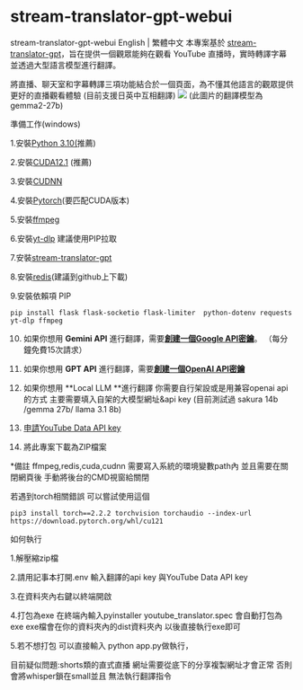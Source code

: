 # **stream-translator-gpt-webui**
stream-translator-gpt-webui
English | 繁體中文
本專案基於 [stream-translator-gpt](https://github.com/ionic-bond/stream-translator-gpt)，旨在提供一個觀眾能夠在觀看 YouTube 直播時，實時轉譯字幕並透過大型語言模型進行翻譯。

將直播、聊天室和字幕轉譯三項功能結合於一個頁面，為不懂其他語言的觀眾提供更好的直播觀看體驗 (目前支援日英中互相翻譯)
![](https://cdn.discordapp.com/attachments/1102904709532098610/1268862352925921384/Clip_2024-08-02_17-24-40.png?ex=66adf7a7&is=66aca627&hm=a7b139f731f73aa51307dc2af91bbd1e9a2b6976e5f33be6c0b4203b734d3dff&)
(此圖片的翻譯模型為gemma2-27b)

準備工作(windows)

1.安裝[Python 3.10(](https://www.python.org/downloads/release/python-3100/)推薦)

2.安裝[CUDA12.1](https://developer.nvidia.com/cuda-12-1-0-download-archive) (推薦)

3.安裝[CUDNN](https://developer.nvidia.com/rdp/cudnn-archive)

4.安裝[Pytorch](https://pytorch.org/get-started/locally/)(要匹配CUDA版本)

5.安裝[ffmpeg](https://ffmpeg.org/download.html)

6.安裝[yt-dlp](https://github.com/yt-dlp/yt-dlp) 建議使用PIP拉取

7.安裝[stream-translator-gpt](https://github.com/ionic-bond/stream-translator-gpt/blob/main/README_CN.md)

8.安裝[redis](https://github.com/tporadowski/redis/releases)(建議到github上下載)

9.安裝依賴項 PIP

    pip install flask flask-socketio flask-limiter  python-dotenv requests yt-dlp ffmpeg 

10.  如果你想用  **Gemini API**  進行翻譯，需要[**創建一個Google API密鑰**](https://aistudio.google.com/app/apikey)。 （每分鐘免費15次請求）

11.  如果你想用    **GPT API**  進行翻譯，需要[**創建一個OpenAI API密鑰**](https://platform.openai.com/api-keys)

12. 如果你想用 **Local LLM **進行翻譯 你需要自行架設或是用兼容openai api的方式 主要需要填入自架的大模型網址&api key (目前測試過 sakura 14b /gemma 27b/ llama 3.1 8b)
  
13. [申請YouTube Data API key](https://gg90052.github.io/blog/yt_api_key/)

14. 將此專案下載為ZIP檔案
 

*備註
ffmpeg,redis,cuda,cudnn 需要寫入系統的環境變數path內
並且需要在關閉網頁後 手動將後台的CMD視窗給關閉

若遇到torch相關錯誤 可以嘗試使用這個 

    pip3 install torch==2.2.2 torchvision torchaudio --index-url https://download.pytorch.org/whl/cu121


如何執行 

1.解壓縮zip檔

2.請用記事本打開.env 輸入翻譯的api key 與YouTube Data API key 

3.在資料夾內右鍵以終端開啟

4.打包為exe 在終端內輸入pyinstaller youtube_translator.spec 會自動打包為exe exe檔會在你的資料夾內的dist資料夾內 以後直接執行exe即可

5.若不想打包 可以直接輸入 python app.py做執行，





目前疑似問題:shorts類的直式直播 網址需要從底下的分享複製網址才會正常 否則會將whisper鎖在small並且 無法執行翻譯指令



